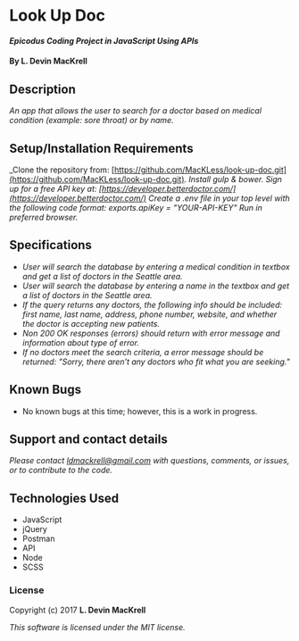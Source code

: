 # Look Up Doc

#### _Epicodus Coding Project in JavaScript Using APIs_

#### By L. Devin MacKrell

## Description

_An app that allows the user to search for a doctor based on medical condition (example: sore throat) or by name._

## Setup/Installation Requirements

_Clone the repository from: [https://github.com/MacKLess/look-up-doc.git](https://github.com/MacKLess/look-up-doc.git).
_Install gulp & bower._
_Sign up for a free API key at: [https://developer.betterdoctor.com/](https://developer.betterdoctor.com/)_
_Create a .env file in your top level with the following code format: exports.apiKey = "YOUR-API-KEY"_
_Run in preferred browser._

## Specifications

* _User will search the database by entering a medical condition in textbox and get a list of doctors in the Seattle area._
* _User will search the database by entering a name in the textbox and get a list of doctors in the Seattle area._
* _If the query returns any doctors, the following info should be included: first name, last name, address, phone number, website, and whether the doctor is accepting new patients._
* _Non 200 OK responses (errors) should return with error message and information about type of error._
* _If no doctors meet the search criteria, a error message should be returned: "Sorry, there aren't any doctors who fit what you are seeking."_

## Known Bugs

*   No known bugs at this time; however, this is a work in progress.

## Support and contact details

_Please contact [ldmackrell@gmail.com](mailto:ldmackrell@gmail.com) with questions, comments, or issues, or to contribute to the code._

## Technologies Used

* JavaScript
* jQuery
* Postman
* API
* Node
* SCSS

### License

Copyright (c) 2017 **L. Devin MacKrell**

*This software is licensed under the MIT license.*
